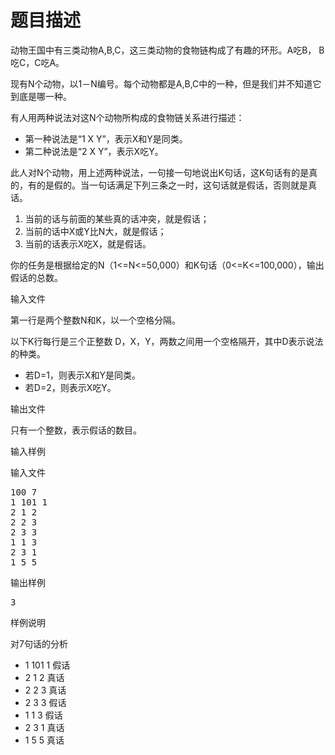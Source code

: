 # 题目描述


<p>
动物王国中有三类动物A,B,C，这三类动物的食物链构成了有趣的环形。A吃B， B吃C，C吃A。
</p>
<p>
现有N个动物，以1－N编号。每个动物都是A,B,C中的一种，但是我们并不知道它到底是哪一种。
</p>
<p>
有人用两种说法对这N个动物所构成的食物链关系进行描述：
</p>
<ul>
<li>
第一种说法是“1 X Y”，表示X和Y是同类。
</li>
<li>
第二种说法是“2 X Y”，表示X吃Y。
</li>
</ul>
<p>
此人对N个动物，用上述两种说法，一句接一句地说出K句话，这K句话有的是真的，有的是假的。当一句话满足下列三条之一时，这句话就是假话，否则就是真话。
</p>
<ol>
<li>
当前的话与前面的某些真的话冲突，就是假话；
</li>
<li>
当前的话中X或Y比N大，就是假话；
</li>
<li>
当前的话表示X吃X，就是假话。
</li>
</ol>
<p>
你的任务是根据给定的N（1&lt;=N&lt;=50,000）和K句话（0&lt;=K&lt;=100,000），输出假话的总数。
</p>
<p>
输入文件
</p>
<p>
第一行是两个整数N和K，以一个空格分隔。
</p>
<p>
以下K行每行是三个正整数 D，X，Y，两数之间用一个空格隔开，其中D表示说法的种类。
</p>
<ul>
<li>
若D=1，则表示X和Y是同类。
</li>
<li>
若D=2，则表示X吃Y。
</li>
</ul>
<p>
输出文件
</p>
<p>
只有一个整数，表示假话的数目。
</p>
<p>
输入样例
</p>
<p>
输入文件
</p>
<pre>100 7
1 101 1
2 1 2
2 2 3
2 3 3
1 1 3
2 3 1
1 5 5
</pre>
<p>
输出样例
</p>
<pre>3
</pre>
<p>
样例说明
</p>
<p>
对7句话的分析
</p>
<ul>
<li>
1 101 1   	假话
</li>
<li>
2 1 2     	真话
</li>
<li>
2 2 3     	真话
</li>
<li>
2 3 3     	假话
</li>
<li>
1 1 3     	假话
</li>
<li>
2 3 1     	真话
</li>
<li>
1 5 5     	真话
</li>
</ul>
